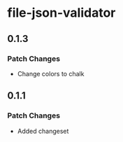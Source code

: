 # file-json-validator

## 0.1.3

### Patch Changes

- Change colors to chalk

## 0.1.1

### Patch Changes

- Added changeset
